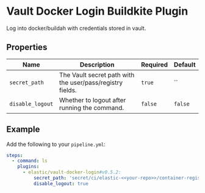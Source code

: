 # Vault Docker Login Buildkite Plugin

Log into docker/buildah with credentials stored in vault.

## Properties

| Name             | Description                                               | Required | Default        |
|------------------|-----------------------------------------------------------|----------|----------------|
| `secret_path`    | The Vault secret path with the user/pass/registry fields. | `true`   | ``             |
| `disable_logout` | Whether to logout after running the command.              | `false`  | `false`        |

## Example

Add the following to your `pipeline.yml`:

```yml
steps:
  - command: ls
    plugins:
      - elastic/vault-docker-login#v0.5.2:
          secret_path: 'secret/ci/elastic-<<your-repo>>/container-registry/<<credentials>>'
          disable_logout: true
```
